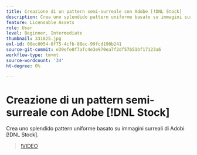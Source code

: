 ```yaml
---
title: Creazione di un pattern semi-surreale con Adobe [!DNL Stock]
description: Crea uno splendido pattern uniforme basato su immagini surreali di Adobi [!DNL Stock]
feature: Licensable Assets
role: User
level: Beginner, Intermediate
thumbnail: 331825.jpg
exl-id: 00ec0054-0f75-4cfb-80ec-99fcd190b241
source-git-commit: e39efe0f7afc4e3e970ea7f2df57b51bf17123a6
workflow-type: tm+mt
source-wordcount: '34'
ht-degree: 0%

---
```


# Creazione di un pattern semi-surreale con Adobe [!DNL Stock]

Crea uno splendido pattern uniforme basato su immagini surreali di Adobi [!DNL Stock].

>[!VIDEO](https://video.tv.adobe.com/v/331825?hidetitle=true)
